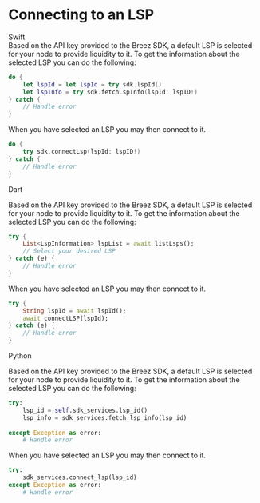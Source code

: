 # Connecting to an LSP

<custom-tabs category="lang">
<div slot="title">Swift</div>
<section>
Based on the API key provided to the Breez SDK, a default LSP is selected for your node to provide liquidity to it. To get the information about the selected LSP you can do the following:

```swift
do {
    let lspId = let lspId = try sdk.lspId() 
    let lspInfo = try sdk.fetchLspInfo(lspId: lspID!)
} catch {
    // Handle error
}
```

When you have selected an LSP you may then connect to it.

```swift
do {
    try sdk.connectLsp(lspId: lspID!)
} catch {
    // Handle error
}
```

</section>

<div slot="title">Dart</div>
<section>

Based on the API key provided to the Breez SDK, a default LSP is selected for your node to provide liquidity to it. To get the information about the selected LSP you can do the following:

```dart
try {
    List<LspInformation> lspList = await listLsps();
    // Select your desired LSP 
} catch (e) {
    // Handle error
}
```

When you have selected an LSP you may then connect to it.

```dart
try {
    String lspId = await lspId();
    await connectLSP(lspId);
} catch (e) {
    // Handle error
}
```
</section>
<div slot="title">Python</div>
<section>

Based on the API key provided to the Breez SDK, a default LSP is selected for your node to provide liquidity to it. To get the information about the selected LSP you can do the following:

```python 
try: 
    lsp_id = self.sdk_services.lsp_id()
    lsp_info = sdk_services.fetch_lsp_info(lsp_id)
   
except Exception as error:
    # Handle error
```

When you have selected an LSP you may then connect to it.

```python
try: 
    sdk_services.connect_lsp(lsp_id)
except Exception as error:
    # Handle error
```

</section>
</custom-tabs>